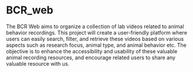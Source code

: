 # BCR_web
The BCR Web aims to organize a collection of lab videos related to animal 
behavior recordings. This project will create a user-friendly platform where users can easily 
search, filter, and retrieve these videos based on various aspects such as research focus, animal 
type, and animal behavior etc. The objective is to enhance the accessibility and usability of these 
valuable animal recording resources, and encourage related users to share any valuable resource 
with us.
